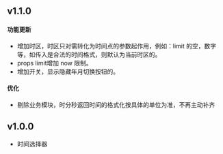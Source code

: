 ## v1.1.0

#### 功能更新

* 增加时区，时区只对需转化为时间点的参数起作用，例如：limit 的空，数字等，如传入是合法的时间格式，则默认为当前时区的。
* props limit增加 now 限制。
* 增加开关，显示隐藏年月切换按钮的。

#### 优化

* 剔除业务模块，时分秒返回时间的格式化按具体的单位为准，不再主动补齐

## v1.0.0
* 时间选择器
